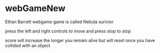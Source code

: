# webGameNew
Ethan Barrett webgame
game is called Nebula surivior

press the left and right controls to move and press stop to stop

score will increase the longer you remain alive but will reset once you have collided with an object

